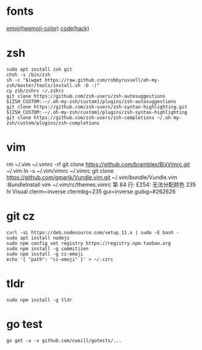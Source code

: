 # fonts

[emoji(twemoji-color)](https://github.com/eosrei/twemoji-color-font#install-on-ubuntu-linux)
[code(hack)](https://github.com/source-foundry/Hack#quick-installation)

# zsh

```
sudo apt install zsh git
chsh -s /bin/zsh
sh -c "$(wget https://raw.github.com/robbyrussell/oh-my-zsh/master/tools/install.sh -O -)"
cp zsh/zshrc ~/.zshrc
git clone https://github.com/zsh-users/zsh-autosuggestions ${ZSH_CUSTOM:-~/.oh-my-zsh/custom}/plugins/zsh-autosuggestions
git clone https://github.com/zsh-users/zsh-syntax-highlighting.git ${ZSH_CUSTOM:-~/.oh-my-zsh/custom}/plugins/zsh-syntax-highlighting
git clone https://github.com/zsh-users/zsh-completions ~/.oh-my-zsh/custom/plugins/zsh-completions
```

# vim
rm ~/.vim ~/.vimrc -rf
git clone https://github.com/bramblex/BlxVimrc.git ~/.vim
ln -s ~/.vim/vimrc ~/.vimrc
git clone https://github.com/gmarik/Vundle.vim.git ~/.vim/bundle/Vundle.vim
:BundleInstall
vim ~/.vim/rc/themes.vimrc
第 84 行:
E254: 无法分配颜色 235
hi Visual cterm=inverse ctermbg=235 gui=inverse guibg=#262626

# git cz

```
curl -sL https://deb.nodesource.com/setup_11.x | sudo -E bash -
sudo apt install nodejs
sudo npm config set registry https://registry.npm.taobao.org
sudo npm install -g commitizen
sudo npm install -g cz-emoji
echo '{ "path": "cz-emoji" }' > ~/.czrc
```

# tldr

```
sudo npm install -g tldr
```

# go test

```
go get -u -v github.com/cweill/gotests/...
```

